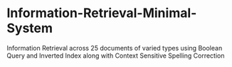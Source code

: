 # Information-Retrieval-Minimal-System
Information Retrieval across 25 documents of varied types using Boolean Query and Inverted Index along with Context Sensitive Spelling Correction
